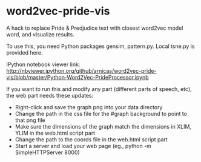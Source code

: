 word2vec-pride-vis
==================

A hack to replace Pride &amp; Predjudice text with closest word2vec model word, and visualize results.

To use this, you need Python packages gensim, pattern.py.  Local tsne.py is provided here.

IPython notebook viewer link: http://nbviewer.ipython.org/github/arnicas/word2vec-pride-vis/blob/master/Python-Word2Vec-PrideProcessor.ipynb

If you want to run this and modify any part (different parts of speech, etc), the web part needs these updates:
* Right-click and save the graph png into your data directory
* Change the path in the css file for the #graph background to point to that png file
* Make sure the dimensions of the graph match the dimensions in XLIM, YLIM in the web.html script part
* Change the path to the coords file in the web.html script part
* Start a server and load your web page (eg., python -m SimpleHTTPServer 8000)

